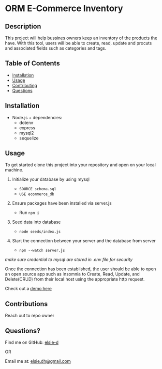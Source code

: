 # ORM E-Commerce Inventory
    
## Description
This project will help bussines owners keep an inventory of the products the have. 
With this tool, users will be able to create, read, update and procuts and associated fields such as categories and tags.  
            
## Table of Contents
            
- [Installation](#installation)
- [Usage](#usage)
- [Contributing](#contributions)        
- [Questions](#questions)
            
## Installation
- Node.js + dependencies: 
    - dotenv 
    - express
    - mysql2
    - sequelize    
            
            
## Usage
To get started clone this project into your repository and open on your local machine. 
1. Initialize your database by using mysql
   - `SOURCE schema.sql`
   - `USE ecommerce_db`
2. Ensure packages have been installed via server.js
    - Run `npm i`

3. Seed data into database
    - `node seeds/index.js`    

3. Start the connection between your server and the database from server
    -  `npm --watch server.js`

*make sure credential to mysql are stored in .env file for security*    

Once the connection has been established, the user should be able to open an open source app such as Insomnia to Create, Read, Update, and Delete(CRUD) from their local host using the appropriate http request. 

Check out a [demo here]()
            
## Contributions
Reach out to repo owner
              
            
## Questions?
Find me on GitHub: <a href="https://github.com/elsie-d" target="_blank">elsie-d</a>
            
OR
            
Email me at: <a href="mailto:elsie.dh@gmail.com" target="_blank">elsie.dh@gmail.com</a>
  